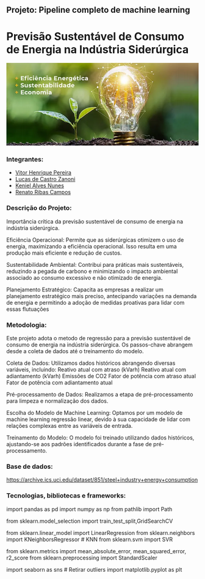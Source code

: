 ## Projeto: Pipeline completo de machine learning
# Previsão Sustentável de Consumo de Energia na Indústria Siderúrgica

<div align="center">
  <img src="src\Images\Logo.png" alt="Logo">
</div>

### Integrantes:
* [Vitor Henrique Pereira](https://github.com/)
* [Lucas de Castro Zanoni](https://github.com/Castrozan)
* [Keniel Alves Nunes](https://github.com/KenielDev)
* [Renato Ribas Campos](https://github.com/RenatoRibas)



### Descrição do Projeto:

Importância crítica da previsão sustentável de consumo de energia na indústria siderúrgica.

Eficiência Operacional:
Permite que as siderúrgicas otimizem o uso de energia, maximizando a eficiência operacional.
Isso resulta em uma produção mais eficiente e redução de custos.

Sustentabilidade Ambiental:
Contribui para práticas mais sustentáveis, reduzindo a pegada de carbono e minimizando o impacto ambiental associado ao consumo excessivo e não otimizado de energia.

Planejamento Estratégico:
Capacita as empresas a realizar um planejamento estratégico mais preciso, antecipando variações na demanda de energia e permitindo a adoção de medidas proativas para lidar com essas flutuações


### Metodologia:

Este projeto adota o metodo de regressão para a previsão sustentável de consumo de energia na indústria siderúrgica. Os passos-chave abrangem desde a coleta de dados até o treinamento do modelo.

Coleta de Dados:
Utilizamos dados históricos abrangendo diversas variáveis, incluindo:
Reativo atual com atraso (kVarh)
Reativo atual com adiantamento (kVarh)
Emissões de CO2
Fator de potência com atraso atual
Fator de potência com adiantamento atual

Pré-processamento de Dados:
Realizamos a etapa de pré-processamento para limpeza e normalização dos dados.

Escolha do Modelo de Machine Learning:
Optamos por um modelo de machine learning regressão linear, devido à sua capacidade de lidar com relações complexas entre as variáveis de entrada.

Treinamento do Modelo:
O modelo foi treinado utilizando dados históricos, ajustando-se aos padrões identificados durante a fase de pré-processamento.


### Base de dados:

https://archive.ics.uci.edu/dataset/851/steel+industry+energy+consumption

### Tecnologias, bibliotecas e frameworks:

import pandas as pd
import numpy as np
from pathlib import Path

from sklearn.model_selection import train_test_split,GridSearchCV

from sklearn.linear_model import LinearRegression
from sklearn.neighbors import KNeighborsRegressor # KNN
from sklearn.svm import SVR

from sklearn.metrics import mean_absolute_error, mean_squared_error, r2_score
from sklearn.preprocessing import StandardScaler


import seaborn as sns # Retirar outliers
import matplotlib.pyplot as plt